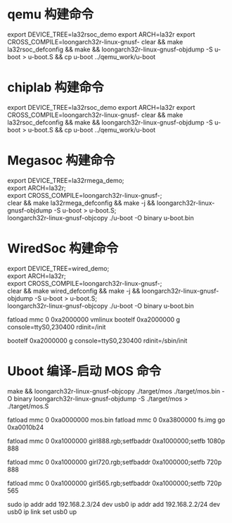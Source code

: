 # qemu 构建命令
export DEVICE_TREE=la32rsoc_demo
export ARCH=la32r
export CROSS_COMPILE=loongarch32r-linux-gnusf-
clear && make la32rsoc_defconfig && make && loongarch32r-linux-gnusf-objdump -S u-boot > u-boot.S && cp u-boot ../qemu_work/u-boot

# chiplab 构建命令
export DEVICE_TREE=la32rsoc_demo
export ARCH=la32r
export CROSS_COMPILE=loongarch32r-linux-gnusf-
clear && make la32rsoc_defconfig && make && loongarch32r-linux-gnusf-objdump -S u-boot > u-boot.S && cp u-boot ../qemu_work/u-boot

# Megasoc 构建命令
export DEVICE_TREE=la32rmega_demo; \
export ARCH=la32r; \
export CROSS_COMPILE=loongarch32r-linux-gnusf-; \
clear && make la32rmega_defconfig && make -j && loongarch32r-linux-gnusf-objdump -S u-boot > u-boot.S; \
loongarch32r-linux-gnusf-objcopy ./u-boot -O binary u-boot.bin

# WiredSoc 构建命令
export DEVICE_TREE=wired_demo; \
export ARCH=la32r; \
export CROSS_COMPILE=loongarch32r-linux-gnusf-; \
clear && make wired_defconfig && make -j && loongarch32r-linux-gnusf-objdump -S u-boot > u-boot.S; \
loongarch32r-linux-gnusf-objcopy ./u-boot -O binary u-boot.bin

fatload mmc 0 0xa2000000 vmlinux
bootelf 0xa2000000 g console=ttyS0,230400 rdinit=/init 

bootelf 0xa2000000 g console=ttyS0,230400 rdinit=/sbin/init


# Uboot 编译-启动 MOS 命令
make && loongarch32r-linux-gnusf-objcopy ./target/mos ./target/mos.bin -O binary
loongarch32r-linux-gnusf-objdump -S ./target/mos > ./target/mos.S
<!-- fatload mmc 0 0x80000000 mos.bin -->
fatload mmc 0 0xa0000000 mos.bin
fatload mmc 0 0xa3800000 fs.img
go 0xa0010b24

fatload mmc 0 0xa1000000 girl888.rgb;setfbaddr 0xa1000000;setfb 1080p 888

fatload mmc 0 0xa1000000 girl720.rgb;setfbaddr 0xa1000000;setfb 720p 888

fatload mmc 0 0xa1000000 girl565.rgb;setfbaddr 0xa1000000;setfb 720p 565

sudo ip addr add 192.168.2.3/24 dev usb0
ip addr add 192.168.2.2/24 dev usb0
ip link set usb0 up